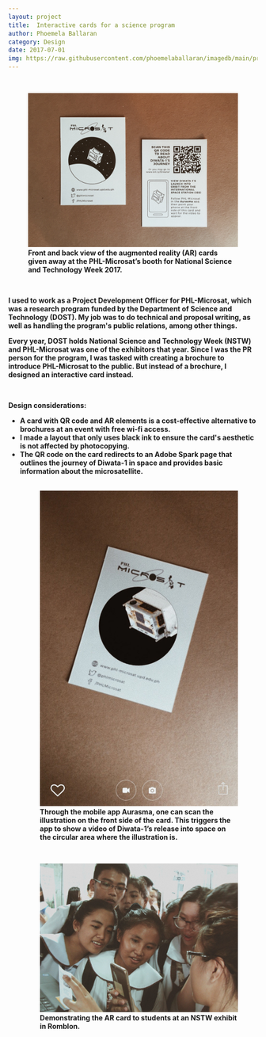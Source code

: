 ```yaml
---
layout: project
title:  Interactive cards for a science program
author: Phoemela Ballaran
category: Design
date: 2017-07-01
img: https://raw.githubusercontent.com/phoemelaballaran/imagedb/main/projects/phl-microsat/microsat1.jpg
---
```

<br><b>
  <figure>
    <img src="https://raw.githubusercontent.com/phoemelaballaran/imagedb/main/projects/phl-microsat/microsat1.jpg">
    <figcaption>Front and back view of the augmented reality (AR) cards given away at the PHL-Microsat’s booth for National Science and Technology Week 2017.</figcaption>
  </figure>
<br>
  <p>
    I used to work as a Project Development Officer for PHL-Microsat, which was a research program funded by the Department of Science and Technology (DOST). My job was to do technical and proposal writing, as well as handling the program's public relations, among other things.
  </p>
  <p>
    Every year, DOST holds National Science and Technology Week (NSTW) and PHL-Microsat was one of the exhibitors that year. Since I was the PR person for the program, I was tasked with creating a brochure to introduce PHL-Microsat to the public. But instead of a brochure, I designed an interactive card instead.
  </p>
  <br>
  <p>Design considerations:
  </p>
  <ul>
    <li>
      A card with QR code and AR elements is a cost-effective alternative to brochures at an event with free wi-fi access.
    </li>
    <li>
      I made a layout that only uses black ink to ensure the card's aesthetic is not affected by photocopying.
    </li>
    <li>
      The QR code on the card redirects to an Adobe Spark page that outlines the journey of Diwata-1 in space and provides basic information about the microsatellite.
    </li>
    <br>
  <figure>
    <img src="https://raw.githubusercontent.com/phoemelaballaran/imagedb/main/projects/phl-microsat/microsat2.jpg">
    <figcaption>Through the mobile app Aurasma, one can scan the illustration on the front side of the card. This triggers the app to show a video of Diwata-1’s release into space on the circular area where the illustration is.</figcaption>
  </figure>
  <br>
  <figure>
    <img src="https://raw.githubusercontent.com/phoemelaballaran/imagedb/main/projects/phl-microsat/microsat3.JPG">
    <figcaption>Demonstrating the AR card to students at an NSTW exhibit in Romblon.</figcaption>
  </figure>
